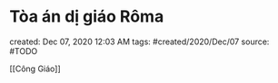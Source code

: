 ---
---

# Tòa án dị giáo Rôma

created: Dec 07, 2020 12:03 AM
tags: #created/2020/Dec/07
source: #TODO

[[Công Giáo]]